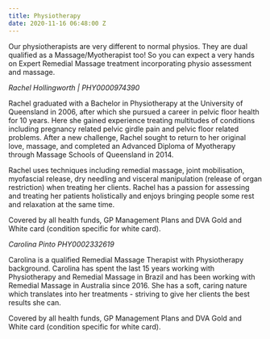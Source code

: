 ```yaml
---
title: Physiotherapy
date: 2020-11-16 06:48:00 Z
---
```


Our physiotherapists are very different to normal physios. They are dual qualified as a Massage/Myotherapist too! So you can expect a very hands on Expert Remedial Massage treatment incorporating physio assessment and massage.

*Rachel Hollingworth | PHY0000974390*
 
Rachel graduated with a Bachelor in Physiotherapy at the University of Queensland in 2006, after which she pursued a career in pelvic floor health for 10 years. Here she gained experience treating multitudes of conditions including pregnancy related pelvic girdle pain and pelvic floor related problems. After a new challenge, Rachel sought to return to her original love, massage, and completed an Advanced Diploma of Myotherapy through Massage Schools of Queensland in 2014.
 
Rachel uses techniques including remedial massage, joint mobilisation, myofascial release, dry needling and visceral manipulation (release of organ restriction) when treating her clients. Rachel has a passion for assessing and treating her patients holistically and enjoys bringing people some rest and relaxation at the same time.
 
Covered by all health funds, GP Management Plans and DVA Gold and White card (condition specific for white card).


*Carolina Pinto PHY0002332619*

Carolina is a qualified Remedial Massage Therapist with Physiotherapy background. Carolina has spent the last 15 years working with Physiotherapy and Remedial Massage in Brazil and has been working with Remedial Massage in Australia since 2016. She has a soft, caring nature which translates into her treatments - striving to give her clients the best results she can.
 
Covered by all health funds, GP Management Plans and DVA Gold and White card (condition specific for white card).

<script src="https://widgets.mindbodyonline.com/javascripts/healcode.js" type="text/javascript"></script>

<healcode-widget data-type="appointments" data-widget-partner="object" data-widget-id="1f8108548a4" data-widget-version="0" ></healcode-widget>